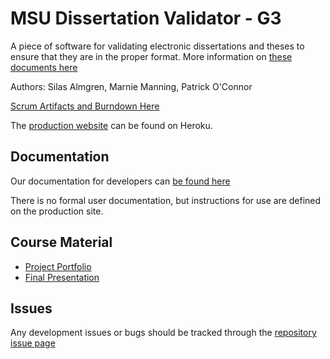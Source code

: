 # MSU Dissertation Validator - G3

A piece of software for validating electronic dissertations and theses to ensure that they are in the proper format. More information on [these documents here](https://www.montana.edu/etd/etd_format.html)

Authors: Silas Almgren, Marnie Manning, Patrick O'Connor

[Scrum Artifacts and Burndown Here](https://docs.google.com/spreadsheets/d/1vMsgJqcq-de_TvijcnDFhtC3tjhCkrVmlte_-1rYX8c/edit#gid=1410066615)

The [production website](https://etdvalidator.herokuapp.com/) can be found on Heroku.

## Documentation

Our documentation for developers can [be found here](Docs/DevelopmentDocumentation.md)

There is no formal user documentation, but instructions for use are defined on the production site.

## Course Material

- [Project Portfolio](CourseMaterial/Portfolio.pdf)
- [Final Presentation](CourseMaterial/FinalSlides.pdf)

## Issues

Any development issues or bugs should be tracked through the [repository issue page](https://github.com/423s22/G3/issues)
